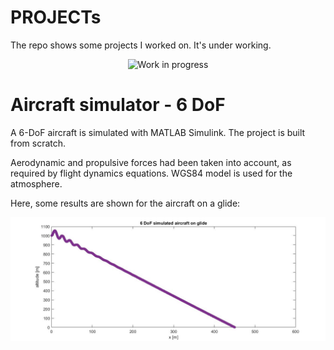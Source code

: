 # PROJECTs
The repo shows some projects I worked on. It's under working.
<p align="center">
  <img src="https://github.com/vejsili/voyager/blob/main/WIP.gif" alt="Work in progress" width=256 >
</p>

# Aircraft simulator - 6 DoF

A 6-DoF aircraft is simulated with MATLAB Simulink. The project is built from scratch. 

Aerodynamic and propulsive forces had been taken into account, as required by flight dynamics equations. WGS84 model is used for the atmosphere.

Here, some results are shown for the aircraft on a glide:
<p align="center">
  <img src="https://github.com/vejsili/voyager/blob/main/ALTvsX.jpg" alt="altitude vs distance">
</p>




